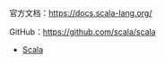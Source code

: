 官方文档：https://docs.scala-lang.org/

GitHub：https://github.com/scala/scala

- [Scala](doc/大数据/scala/scala中的特殊符号.md)
